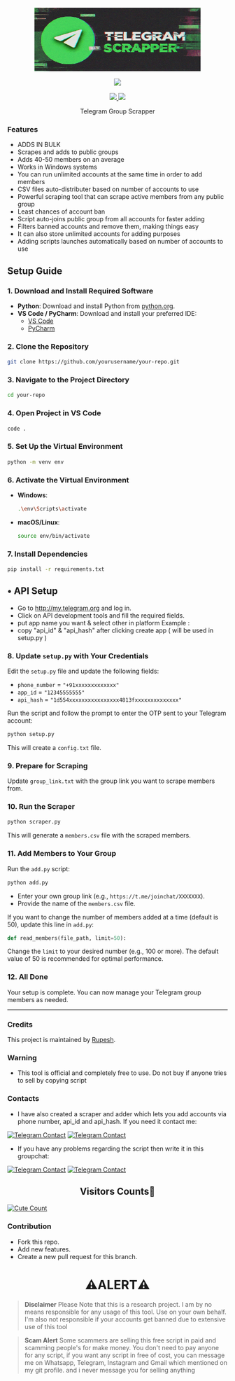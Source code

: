 
<p align="center">
  <img src="telegram-scrapper.jpeg" width="380" height="145">
</p>
<p align="center"><img src="https://img.shields.io/badge/Version-1.0-brightgreen"></p>
<p align="center">
  <a href="https://github.com/rupesh9369">
    <img src="https://img.shields.io/github/followers/rupesh9369?label=Follow&style=social">
  </a>
  <a href="https://github.com/rupesh9369/TeleGram-Group-Scraper">
    <img src="https://img.shields.io/github/stars/th3unkn0n/TeleGram-Group-Scraper?style=social">
  </a>
</p>
<p align="center">
  Telegram Group Scrapper
</p>

### Features

* ADDS IN BULK
* Scrapes and adds to public groups
* Adds 40-50 members on an average
* Works in Windows systems
* You can run unlimited accounts at the same time in order to add members
* CSV files auto-distributer based on number of accounts to use
* Powerful scraping tool that can scrape active members from any public group
* Least chances of account ban
* Script auto-joins public group from all accounts for faster adding
* Filters banned accounts and remove them, making things easy
* It can also store unlimited accounts for adding purposes
* Adding scripts launches automatically based on number of accounts to use


## Setup Guide

### 1. **Download and Install Required Software**

- **Python**: Download and install Python from [python.org](https://www.python.org/downloads/).
- **VS Code / PyCharm**: Download and install your preferred IDE:
  - [VS Code](https://code.visualstudio.com/)
  - [PyCharm](https://www.jetbrains.com/pycharm/)

### 2. **Clone the Repository**

```bash
git clone https://github.com/yourusername/your-repo.git
```

### 3. **Navigate to the Project Directory**

```bash
cd your-repo
```

### 4. **Open Project in VS Code**

```bash
code .
```

### 5. **Set Up the Virtual Environment**

```bash
python -m venv env
```

### 6. **Activate the Virtual Environment**

- **Windows**:

  ```bash
  .\env\Scripts\activate
  ```

- **macOS/Linux**:

  ```bash
  source env/bin/activate
  ```

### 7. **Install Dependencies**

```bash
pip install -r requirements.txt
```
## • API Setup
* Go to http://my.telegram.org  and log in.
* Click on API development tools and fill the required fields.
* put app name you want & select other in platform Example :
* copy "api_id" & "api_hash" after clicking create app ( will be used in setup.py )
### 8. **Update `setup.py` with Your Credentials**

Edit the `setup.py` file and update the following fields:

- `phone_number` = `"+91xxxxxxxxxxxxx"`
- `app_id` = `"12345555555"`
- `api_hash` = `"1d554xxxxxxxxxxxxxxxx4813fxxxxxxxxxxxxxx"`

Run the script and follow the prompt to enter the OTP sent to your Telegram account:

```bash
python setup.py
```

This will create a `config.txt` file.

### 9. **Prepare for Scraping**

Update `group_link.txt` with the group link you want to scrape members from.

### 10. **Run the Scraper**

```bash
python scraper.py
```

This will generate a `members.csv` file with the scraped members.

### 11. **Add Members to Your Group**

Run the `add.py` script:

```bash
python add.py
```

- Enter your own group link (e.g., `https://t.me/joinchat/XXXXXXX`).
- Provide the name of the `members.csv` file.

If you want to change the number of members added at a time (default is 50), update this line in `add.py`:

```python
def read_members(file_path, limit=50):
```

Change the `limit` to your desired number (e.g., 100 or more). The default value of 50 is recommended for optimal performance.

### 12. **All Done**

Your setup is complete. You can now manage your Telegram group members as needed.

---

### Credits

This project is maintained by [Rupesh](https://www.github.com/rupesh9369).


### Warning

* This tool is official and completely free to use. Do not buy if anyone tries to sell by copying script

### Contacts

* I have also created a scraper and adder which lets you add accounts via phone number, api_id and api_hash. If you need it contact me:

[![Telegram Contact](https://img.shields.io/badge/Telegram-Contact-brightgreen)](https://t.me/mrcrypttt) 
[![Telegram Contact](https://img.shields.io/badge/Telegram-Contact-brightgreen)](https://t.me/spoxy_dev) 
* If you have any problems regarding the script then write it in this groupchat:

[![Telegram Contact](https://img.shields.io/badge/Telegram-Contact-brightgreen)](https://t.me/mrcrypttt) 
[![Telegram Contact](https://img.shields.io/badge/Telegram-Contact-brightgreen)](https://t.me/spoxy_dev)


<h2 align="center">Visitors Counts👀</h2>
<a href="https://github.com/rupesh9369/Telegram-Members-Adder"><img alt="Cute Count" src="https://moe-counter.glitch.me/get/@Telegram-Scraper?theme=gelbooru" /></a>

### Contribution
- Fork this repo.
- Add new features.
- Create a new pull request for this branch.

<h1 align="center">⚠️ALERT⚠️</h1>

> **Disclaimer**  Please Note that this is a research project. I am by no means responsible for any usage of this tool. Use on your own behalf. I'm also not responsible if your accounts get banned due to extensive use of this tool

> **Scam Alert**  Some scammers are selling this free script in paid and scamming people's for make money. You don't need to pay anyone for any script, if you want any script in free of cost, you can message me on Whatsapp, Telegram, Instagram and Gmail which mentioned on my git profile. and i never message you for selling anything</samp></p>
